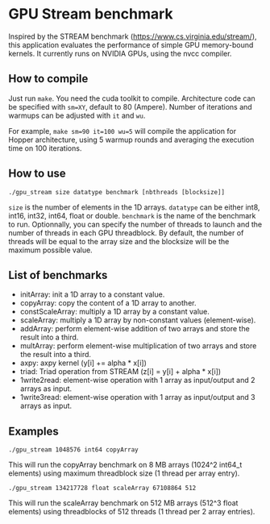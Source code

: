 # GPU Stream benchmark

Inspired by the STREAM benchmark (https://www.cs.virginia.edu/stream/), this application evaluates the performance
of simple GPU memory-bound kernels. It currently runs on NVIDIA GPUs, using the nvcc compiler.

## How to compile

Just run `make`. You need the cuda toolkit to compile. Architecture code can be specified with `sm=XY`, default to 80 (Ampere).
Number of iterations and warmups can be adjusted with `it` and `wu`.

For example, `make sm=90 it=100 wu=5` will compile the application for Hopper architecture, using 5 warmup rounds and averaging the execution time on 100 iterations.

## How to use

`./gpu_stream size datatype benchmark [nbthreads [blocksize]]`

`size` is the number of elements in the 1D arrays.
`datatype` can be either int8, int16, int32, int64, float or double.
`benchmark` is the name of the benchmark to run.
Optionnally, you can specify the number of threads to launch and the number of threads in each GPU threadblock.
By default, the number of threads will be equal to the array size and the blocksize will be the maximum possible value.

## List of benchmarks

- initArray: init a 1D array to a constant value.
- copyArray: copy the content of a 1D array to another.
- constScaleArray: multiply a 1D array by a constant value.
- scaleArray: multiply a 1D array by non-constant values (element-wise).
- addArray: perform element-wise addition of two arrays and store the result into a third.
- multArray: perform element-wise multiplication of two arrays and store the result into a third.
- axpy: axpy kernel (y[i] += alpha * x[i])
- triad: Triad operation from STREAM (z[i] = y[i] + alpha * x[i])
- 1write2read: element-wise operation with 1 array as input/output and 2 arrays as input.
- 1write3read: element-wise operation with 1 array as input/output and 3 arrays as input.

## Examples

`./gpu_stream 1048576 int64 copyArray`

This will run the copyArray benchmark on 8 MB arrays (1024^2 int64_t elements) using maximum threadblock size (1 thread per array entry).

`./gpu_stream 134217728 float scaleArray 67108864 512`

This will run the scaleArray benchmark on 512 MB arrays (512^3 float elements) using threadblocks of 512 threads (1 thread per 2 array entries).
